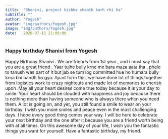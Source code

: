 ```yaml
---
title:  "Shanivi, project kishke shaath karh rhi ha"
subtitle: ""
author: "Yogesh"
avatar: "img/authors/Yogesh.jpg"
image: "img/authors/Yogesh.jpg"
date:   2020-07-15 21:06:00
---
```


### Happy birthday Shanivi from Yogesh
Happy Birthday Shanivi . We are friends from 1st year , and i must say that you are a great friend . Yaar tujhe bully krne me bara maza aata tha , phele to tanush was part of it but jab se tum log committed hue ho humara bully krna bhi bandh ho gya. Apart form this,  we have done lot of things together from logistics work to crazy nightouts and made lot of memories to cherish upon .May all your heart desires come true today because it is your day to smile. Your heart should be clouded with happiness and joy because there is nothing more than having someone who is always there when you need them. A lot is going on, and yet, you still found a smile to wear on your birthday. I wish you more smiles and peace even in the most challenging days. I hope every good thing comes your way.  I will be here to celebrate your next birthday and the one after it because you are a friend worth being with at all times. On this awesome day of your life, I wish you the fantastic things you want for yourself. Have a fantastic birthday, my friend.
